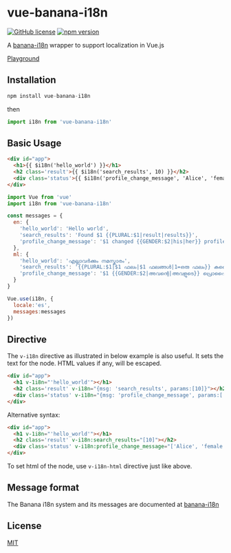 # vue-banana-i18n

[![GitHub license](https://img.shields.io/badge/license-MIT-blue.svg)](https://github.com/santhoshtr/vue-banana-i18n/blob/master/LICENSE) [![npm version](https://img.shields.io/npm/v/vue-banana-i18n.svg?style=flat)](https://www.npmjs.com/package/vue-banana-i18n)

A [banana-i18n](https://github.com/wikimedia/banana-i18n) wrapper to support localization in Vue.js

[Playground](https://codepen.io/santhoshtr/pen/YoOzEM)

## Installation

```javascript
npm install vue-banana-i18n
```

then

```javascript
import i18n from 'vue-banana-i18n'
```

## Basic Usage

``` html
<div id="app">
  <h1>{{ $i18n('hello_world') }}</h1>
  <h2 class='result'>{{ $i18n('search_results', 10) }}</h2>
  <div class='status'>{{ $i18n('profile_change_message', 'Alice', 'female') }}</h2>
</div>

```

``` javascript
import Vue from 'vue'
import i18n from 'vue-banana-i18n'

const messages = {
  en: {
    'hello_world': 'Hello world',
    'search_results': 'Found $1 {{PLURAL:$1|result|results}}',
    'profile_change_message': '$1 changed {{GENDER:$2|his|her}} profile picture'
  },
  ml: {
    'hello_world': 'എല്ലാവർക്കും നമസ്കാരം',
    'search_results': '{{PLURAL:$1|$1 ഫലം|$1 ഫലങ്ങൾ|1=ഒരു ഫലം}} കണ്ടെത്തി',
    'profile_change_message': '$1 {{GENDER:$2|അവന്റെ|അവളുടെ}} പ്രൊഫൈൽ പടം മാറ്റി'
  }
}

Vue.use(i18n, {
  locale:'es',
  messages:messages
})
```

## Directive

The `v-i18n` directive as illustrated in below example is also useful. It sets the text for the node. HTML values if any, will be escaped.

``` html
<div id="app">
  <h1 v-1i8n="'hello_world'"></h1>
  <h2 class='result' v-i18n="{msg: 'search_results', params:[10]}"></h2>
  <div class='status' v-i18n="{msg: 'profile_change_message', params:['Alice', 'female']}"></h2>
</div>

```

Alternative syntax:

``` html
<div id="app">
  <h1 v-1i8n="'hello_world'"></h1>
  <h2 class='result' v-i18n:search_results="[10]"></h2>
  <div class='status' v-i18n:profile_change_message="['Alice', 'female']"></h2>
</div>

```

To set html of the node, use `v-i18n-html` directive just like above.

## Message format

The Banana i18n system and its messages are documented at [banana-i18n](https://github.com/wikimedia/banana-i18n)

## License

[MIT](https://cos.mit-license.org/)